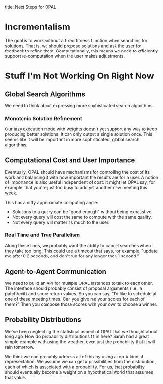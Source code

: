 title: Next Steps for OPAL

# Incrementalism

The goal is to work without a fixed fitness function when searching for solutions.
That is, we should propose solutions and ask the user for feedback to refine them.
Computationally, this means we need to efficiently support re-computation when the user makes adjustments.


# Stuff I'm Not Working On Right Now

## Global Search Algorithms

We need to think about expressing more sophisticated search algorithms.

### Monotonic Solution Refinement

Our lazy execution mode with weights doesn't yet support any way to keep producing better solutions.
It can only output a single solution once.
This seems like it will be important in more sophisticated, global search algorithms.

## Computational Cost and User Importance

Eventually, OPAL should have mechanisms for controlling the cost of its work and balancing it with how important the results are for a user.
A notion of importance is also useful independent of cost: it might let OPAL say, for example, that you're just too busy to add yet another new meeting this week.

This has a nifty approximate computing angle:

- Solutions to a query can be "good enough" without being exhaustive.
- Not every query will cost the same to compute with the same quality.
- Not every query will matter as much to the user.

### Real Time and True Parallelism

Along these lines, we probably want the ability to cancel searches when they take too long.
This could use a timeout that says, for example, "update me after 0.2 seconds, and don't run for any longer than 1 second."

## Agent-to-Agent Communication

We need to build an API for multiple OPAL instances to talk to each other.
The interface should probably consist of proposal arguments (i.e., a patch/edit) and score return values.
So you can say, "I'd like to schedule at one of these meeting times. Can you give me your scores for each of them?"
Then you compose those scores with your own to choose a winner.

## Probability Distributions

We've been neglecting the statistical aspect of OPAL that we thought about long ago.
How do probability distributions fit in here?
Sarah had a great simple example with using the weather, even just the probability that it will rain tomorrow.

We think we can probably address all of this by using a top-$k$ kind of representation.
We assume we can get $k$ possibilities from the distribution, each of which is associated with a probability.
For us, that probability should eventually become a weight on a hypothetical world that assumes that value.
